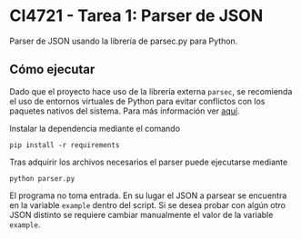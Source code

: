 # CI4721 - Tarea 1: Parser de JSON

Parser de JSON usando la librería de parsec.py para Python.

## Cómo ejecutar

Dado que el proyecto hace uso de la librería externa `parsec`, se recomienda el uso de entornos virtuales de Python para evitar conflictos con los paquetes nativos del sistema. Para más información ver [aquí](https://docs.python.org/3/library/venv.html).

Instalar la dependencia mediante el comando 

```
pip install -r requirements
```

Tras adquirir los archivos necesarios el parser puede ejecutarse mediante 

```
python parser.py
```

El programa no toma entrada. En su lugar el JSON a parsear se encuentra en la variable `example` dentro del script. Si se desea probar con algún otro JSON distinto se requiere cambiar manualmente el valor de la variable `example`.
